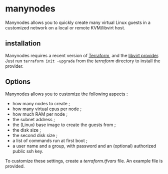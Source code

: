 # manynodes

Manynodes allows you to quickly create many virtual Linux guests in a customized
network on a local or remote KVM/libvirt host.

## installation

Manynodes requires a recent version of [Terraform](https://www.terraform.io/),
and the [libvirt
provider](https://github.com/dmacvicar/terraform-provider-libvirt). Just run
`terraform init -upgrade` from the *terraform* directory to install the
provider.

## Options

Manynodes allows you to customize the following aspects :
 * how many nodes to create ;
 * how many virtual cpus per node ;
 * how much RAM per node ;
 * the subnet address ;
 * the (Linux) base image to create the guests from ;
 * the disk size ;
 * the second disk size ;
 * a list of commands run at first boot ;
 * a user name and a group, with password and an (optional) authorized public
   ssh key.

To customize these settings, create a *terraform.tfvars* file. An example file
is provided.
